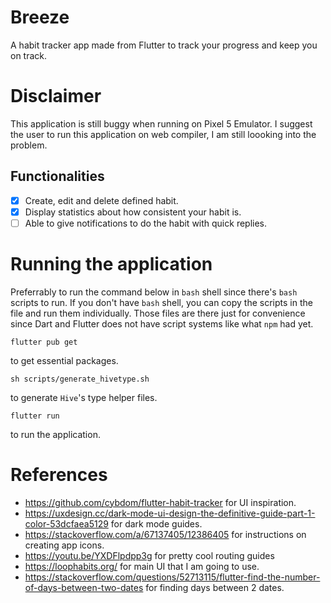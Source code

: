 # Breeze
A habit tracker app made from Flutter to track your progress and keep you on track.

# Disclaimer
This application is still buggy when running on Pixel 5 Emulator. I suggest the user to run this application on web compiler, I am still loooking into the problem.

## Functionalities
- [x] Create, edit and delete defined habit.
- [x] Display statistics about how consistent your habit is.
- [ ] Able to give notifications to do the habit with quick replies.

# Running the application
Preferrably to run the command below in `bash` shell since there's `bash` scripts to run. If you don't have `bash` shell, you can copy the scripts in the file and run them individually. Those files are there just for convenience since Dart and Flutter does not have script systems like what `npm` had yet.  

```
flutter pub get
```
to get essential packages.

```
sh scripts/generate_hivetype.sh
```
to generate `Hive`'s type helper files.

```
flutter run
```
to run the application.

# References
- https://github.com/cybdom/flutter-habit-tracker for UI inspiration.
- https://uxdesign.cc/dark-mode-ui-design-the-definitive-guide-part-1-color-53dcfaea5129 for dark mode guides.
- https://stackoverflow.com/a/67137405/12386405 for instructions on creating app icons.
- https://youtu.be/YXDFlpdpp3g for pretty cool routing guides
- https://loophabits.org/ for main UI that I am going to use.
- https://stackoverflow.com/questions/52713115/flutter-find-the-number-of-days-between-two-dates for finding days between 2 dates.
